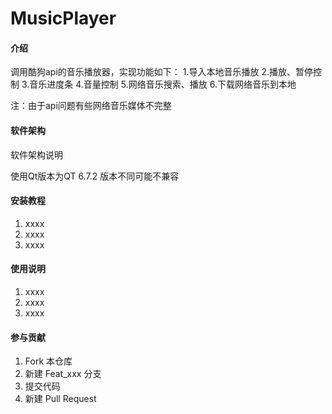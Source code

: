 # MusicPlayer

#### 介绍
调用酷狗api的音乐播放器，实现功能如下：
1.导入本地音乐播放
2.播放、暂停控制
3.音乐进度条
4.音量控制
5.网络音乐搜索、播放
6.下载网络音乐到本地

注：由于api问题有些网络音乐媒体不完整

#### 软件架构
软件架构说明

使用Qt版本为QT 6.7.2
版本不同可能不兼容

#### 安装教程

1.  xxxx
2.  xxxx
3.  xxxx

#### 使用说明

1.  xxxx
2.  xxxx
3.  xxxx

#### 参与贡献

1.  Fork 本仓库
2.  新建 Feat_xxx 分支
3.  提交代码
4.  新建 Pull Request

